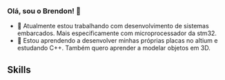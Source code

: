 ### Olá, sou o Brendon! 👋


- 🔭 Atualmente estou trabalhando com desenvolvimento de sistemas embarcados. Mais especificamente com microprocessador da stm32.
- 🌱 Estou aprendendo a desenvolver minhas próprias placas no altium e estudando C++. Também quero aprender a modelar objetos em 3D.

## Skills
<link rel="stylesheet" href="https://cdn.jsdelivr.net/gh/devicons/devicon/icons/c/c-original.svg">
<i class="devicon-c-line-wordmark colored"></i>


<!--
**BrendonBernardino/BrendonBernardino** is a ✨ _special_ ✨ repository because its `README.md` (this file) appears on your GitHub profile.

Here are some ideas to get you started:

- 🔭 I’m currently working on ...
- 🌱 I’m currently learning ...
- 👯 I’m looking to collaborate on ...
- 🤔 I’m looking for help with ...
- 💬 Ask me about ...
- 📫 How to reach me: ...
- 😄 Pronouns: ...
- ⚡ Fun fact: ...
-->
